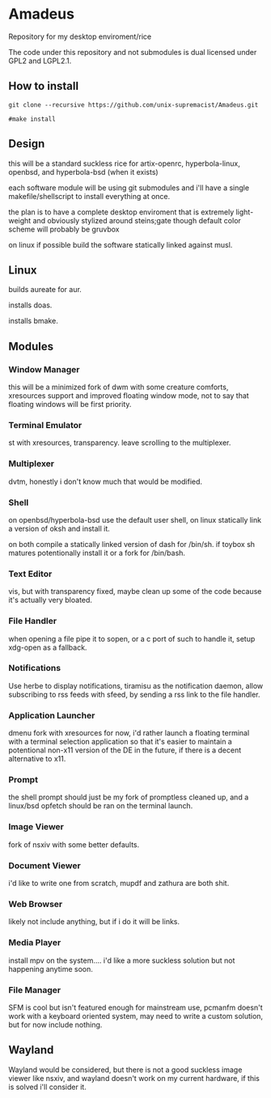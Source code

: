 # Amadeus

Repository for my desktop enviroment/rice

The code under this repository and not submodules is dual licensed under GPL2 and LGPL2.1.

## How to install

`git clone --recursive https://github.com/unix-supremacist/Amadeus.git`

`#make install`

## Design

this will be a standard suckless rice for artix-openrc, hyperbola-linux, openbsd, and hyperbola-bsd (when it exists)

each software module will be using git submodules and i'll have a single makefile/shellscript to install everything at once.

the plan is to have a complete desktop enviroment that is extremely light-weight and obviously stylized around steins;gate though default color scheme will probably be gruvbox

on linux if possible build the software statically linked against musl.

## Linux

builds aureate for aur.

installs doas.

installs bmake.

## Modules

### Window Manager

this will be a minimized fork of dwm with some creature comforts, xresources support and improved floating window mode, not to say that floating windows will be first priority.

### Terminal Emulator

st with xresources, transparency. leave scrolling to the multiplexer.

### Multiplexer

dvtm, honestly i don't know much that would be modified.

### Shell

on openbsd/hyperbola-bsd use the default user shell, on linux statically link a version of oksh and install it.

on both compile a statically linked version of dash for /bin/sh.
if toybox sh matures potentionally install it or a fork for /bin/bash.

### Text Editor

vis, but with transparency fixed, maybe clean up some of the code because it's actually very bloated.

### File Handler

when opening a file pipe it to sopen, or a c port of such to handle it,
setup xdg-open as a fallback.

### Notifications

Use herbe to display notifications, tiramisu as the notification daemon, allow subscribing to rss feeds with sfeed, by sending a rss link to the file handler.

### Application Launcher

dmenu fork with xresources for now, i'd rather launch a floating terminal with a terminal selection application so that it's easier to maintain a potentional non-x11 version of the DE in the future, if there is a decent alternative to x11.

### Prompt

the shell prompt should just be my fork of promptless cleaned up, and a linux/bsd opfetch should be ran on the terminal launch.

### Image Viewer

fork of nsxiv with some better defaults.

### Document Viewer

i'd like to write one from scratch, mupdf and zathura are both shit.

### Web Browser

likely not include anything, but if i do it will be links.

### Media Player

install mpv on the system.... i'd like a more suckless solution but not happening anytime soon.

### File Manager

SFM is cool but isn't featured enough for mainstream use, pcmanfm doesn't work with a keyboard oriented system, may need to write a custom solution, but for now include nothing.

## Wayland

Wayland would be considered, but there is not a good suckless image viewer like nsxiv, and wayland doesn't work on my current hardware, if this is solved i'll consider it.
